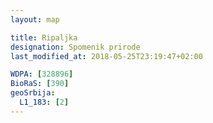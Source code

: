 ```yaml
---
layout: map

title: Ripaljka
designation: Spomenik prirode
last_modified_at: 2018-05-25T23:19:47+02:00

WDPA: [328896]
BioRaS: [390]
geoSrbija:
  L1_183: [2]
---
```

